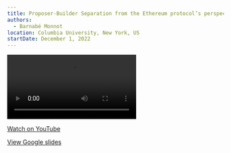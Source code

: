 ```yaml
---
title: Proposer-Builder Separation from the Ethereum protocol’s perspective
authors:
  - Barnabé Monnot
location: Columbia University, New York, US
startDate: December 1, 2022
---
```


<video src="https://youtu.be/175fuv2RJUo?t=572"></video>

[Watch on YouTube](https://youtu.be/175fuv2RJUo?t=572)

[View Google slides](https://docs.google.com/presentation/d/1mOdIp2DSTdnl_UcNrG6SMbW5R3KRo-j55Qrqtb3YnGk/edit?usp=drive_link)

